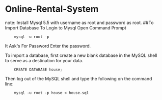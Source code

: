 # Online-Rental-System
note: Install Mysql 5.5 with username as root and password as root.
##To Import Database
To Login to Mysql Open Command Prompt

		mysql -u root -p 
		
It Ask's For Password Enter the password.
	
To import a database, first create a new blank database in the MySQL shell to serve as a destination for your data.
		
		CREATE DATABASE house;

Then log out of the MySQL shell and type the following on the command line:
		
		mysql -u root -p house < house.sql